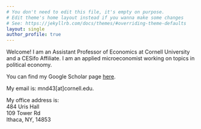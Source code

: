 ```yaml
---
# You don't need to edit this file, it's empty on purpose.
# Edit theme's home layout instead if you wanna make some changes
# See: https://jekyllrb.com/docs/themes/#overriding-theme-defaults
layout: single
author_profile: true
---
```



Welcome! I am an Assistant Professor of Economics at Cornell University and a CESifo Affiliate. I am an applied microeconomist working on topics in political economy. 

You can find my Google Scholar page [here](https://scholar.google.com/citations?user=kSFKH0sAAAAJ&hl=en).

My email is: mnd43\[at]cornell.edu. 

My office address is:  
484 Uris Hall  
109 Tower Rd  
Ithaca, NY, 14853 



